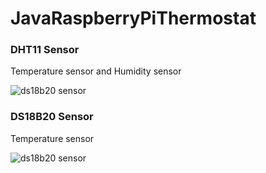 # JavaRaspberryPiThermostat


### DHT11 Sensor

Temperature sensor and Humidity sensor

![ds18b20 sensor](https://github.com/smiousse/jarpit/blob/master/site/DHT11.jpg)

### DS18B20 Sensor

Temperature sensor

![ds18b20 sensor](https://github.com/smiousse/jarpit/blob/master/site/ds18b20.png)
